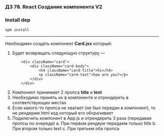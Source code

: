 ### ДЗ 78. React Создание компонента V2

### Install dep

`npm install`

<hr>

Необходимо создать компонент **Card.jsx** который:

1. Будет возвращать следующую структуру — 
    ```
        <div className="card">
            <div className="card-body">
                <h4 className="card-title">hi</h4>
                <p className="card-text">how are you?</p>
            </div>
        </div>
    ```    
2. Компонент принимает 2 пропса **title** и **text**
3. Необходимо принять их в компоненте и отрендерить в соответствующих местах
4. Если какого-то пропса не хватает (не был передан в компонент), то не рендерим html код который его оборачивает
5. Подключить компонент в App.js и отрендерить 3 раза (передавая пропсы по очереди)
 a. При первом рендере передаем только title
 b. При втором только text
 c. При третьем оба пропса
